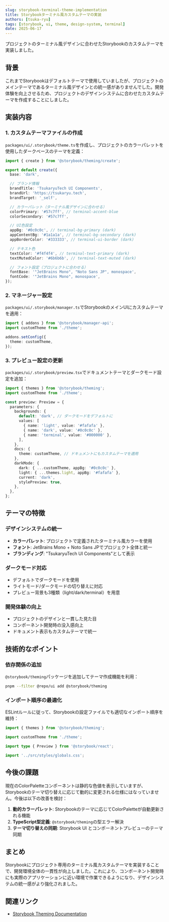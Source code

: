 ```yaml
---
slug: storybook-terminal-theme-implementation
title: Storybookターミナル風カスタムテーマの実装
authors: [tsuka-ryu]
tags: [storybook, ui, theme, design-system, terminal]
date: 2025-06-17
---
```


プロジェクトのターミナル風デザインに合わせたStorybookのカスタムテーマを実装しました。

<!-- truncate -->

## 背景

これまでStorybookはデフォルトテーマで使用していましたが、プロジェクトのメインテーマであるターミナル風デザインとの統一感がありませんでした。開発体験を向上させるため、プロジェクトのデザインシステムに合わせたカスタムテーマを作成することにしました。

## 実装内容

### 1. カスタムテーマファイルの作成

`packages/ui/.storybook/theme.ts`を作成し、プロジェクトのカラーパレットを使用したダークベースのテーマを定義：

```typescript
import { create } from '@storybook/theming/create';

export default create({
  base: 'dark',

  // ブランド情報
  brandTitle: 'TsukaryuTech UI Components',
  brandUrl: 'https://tsukaryu.tech',
  brandTarget: '_self',

  // カラーパレット（ターミナル風デザインに合わせる）
  colorPrimary: '#57c7ff', // terminal-accent-blue
  colorSecondary: '#57c7ff',

  // UI色設定
  appBg: '#0c0c0c', // terminal-bg-primary (dark)
  appContentBg: '#1a1a1a', // terminal-bg-secondary (dark)
  appBorderColor: '#333333', // terminal-ui-border (dark)

  // テキスト色
  textColor: '#f4f4f4', // terminal-text-primary (dark)
  textMutedColor: '#6b6b6b', // terminal-text-muted (dark)

  // フォント設定（プロジェクトに合わせる）
  fontBase: '"JetBrains Mono", "Noto Sans JP", monospace',
  fontCode: '"JetBrains Mono", monospace',
});
```

### 2. マネージャー設定

`packages/ui/.storybook/manager.ts`でStorybookのメインUIにカスタムテーマを適用：

```typescript
import { addons } from '@storybook/manager-api';
import customTheme from './theme';

addons.setConfig({
  theme: customTheme,
});
```

### 3. プレビュー設定の更新

`packages/ui/.storybook/preview.tsx`でドキュメントテーマとダークモード設定を追加：

```typescript
import { themes } from '@storybook/theming';
import customTheme from './theme';

const preview: Preview = {
  parameters: {
    backgrounds: {
      default: 'dark', // ダークモードをデフォルトに
      values: [
        { name: 'light', value: '#fafafa' },
        { name: 'dark', value: '#0c0c0c' },
        { name: 'terminal', value: '#000000' },
      ],
    },
    docs: {
      theme: customTheme, // ドキュメントにもカスタムテーマを適用
    },
    darkMode: {
      dark: { ...customTheme, appBg: '#0c0c0c' },
      light: { ...themes.light, appBg: '#fafafa' },
      current: 'dark',
      stylePreview: true,
    },
  },
};
```

## テーマの特徴

### デザインシステムの統一

- **カラーパレット**: プロジェクトで定義されたターミナル風カラーを使用
- **フォント**: JetBrains Mono + Noto Sans JPでプロジェクト全体と統一
- **ブランディング**: "TsukaryuTech UI Components"として表示

### ダークモード対応

- デフォルトでダークモードを使用
- ライトモード/ダークモードの切り替えに対応
- プレビュー背景も3種類（light/dark/terminal）を用意

### 開発体験の向上

- プロジェクトのデザインと一貫した見た目
- コンポーネント開発時の没入感向上
- ドキュメント表示もカスタムテーマで統一

## 技術的なポイント

### 依存関係の追加

`@storybook/theming`パッケージを追加してテーマ作成機能を利用：

```bash
pnpm --filter @repo/ui add @storybook/theming
```

### インポート順序の最適化

ESLintルールに従って、Storybookの設定ファイルでも適切なインポート順序を維持：

```typescript
import { themes } from '@storybook/theming';

import customTheme from './theme';

import type { Preview } from '@storybook/react';

import '../src/styles/globals.css';
```

## 今後の課題

現在のColorPaletteコンポーネントは静的な色値を表示していますが、Storybookのテーマ切り替えに応じて動的に変更される仕様にはなっていません。今後は以下の改善を検討：

1. **動的カラーパレット**: Storybookのテーマに応じてColorPaletteが自動更新される機能
2. **TypeScript型定義**: `@storybook/theming`の型エラー解決
3. **テーマ切り替えの同期**: Storybook UI とコンポーネントプレビューのテーマ同期

## まとめ

Storybookにプロジェクト専用のターミナル風カスタムテーマを実装することで、開発環境全体の一貫性が向上しました。これにより、コンポーネント開発時にも実際のアプリケーションに近い環境で作業できるようになり、デザインシステムの統一感がより強化されました。

## 関連リンク

- [Storybook Theming Documentation](https://storybook.js.org/docs/configure/user-interface/theming)
